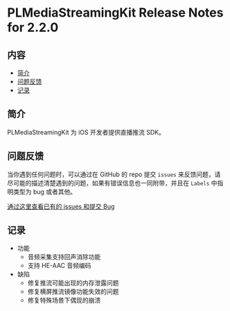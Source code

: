 # PLMediaStreamingKit Release Notes for 2.2.0

## 内容

- [简介](#简介)
- [问题反馈](#问题反馈)
- [记录](#记录)

## 简介

PLMediaStreamingKit 为 iOS 开发者提供直播推流 SDK。

## 问题反馈

当你遇到任何问题时，可以通过在 GitHub 的 repo 提交 ```issues``` 来反馈问题，请尽可能的描述清楚遇到的问题，如果有错误信息也一同附带，并且在 ```Labels``` 中指明类型为 bug 或者其他。

[通过这里查看已有的 issues 和提交 Bug](https://github.com/pili-engineering/PLMediaStreamingKit/issues)

## 记录
- 功能
  - 音频采集支持回声消除功能
  - 支持 HE-AAC 音频编码
- 缺陷
  - 修复推流可能出现的内存泄露问题
  - 修复横屏推流镜像功能失效的问题
  - 修复特殊场景下偶现的崩溃

